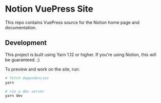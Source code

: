# Notion VuePress Site

This repo contains VuePress source for the Notion home page and documentation.

## Development

This project is built using Yarn 1.12 or higher. If you're using Notion, this will be guaranteed. ;)

To preview and work on the site, run:

```bash
# fetch dependencies
yarn

# run a dev server
yarn dev
```
